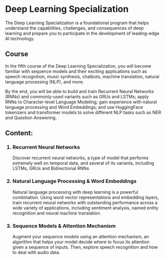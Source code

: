 # Deep Learning Specialization
The Deep Learning Specialization is a foundational program that helps understand the capabilities, challenges, and consequences of deep learning and prepare you to participate in the development of leading-edge AI technology. 

## Course
In the fifth course of the Deep Learning Specialization, you will become familiar with sequence models and their exciting applications such as speech recognition, music synthesis, chatbots, machine translation, natural language processing (NLP), and more. 

By the end, you will be able to build and train Recurrent Neural Networks (RNNs) and commonly-used variants such as GRUs and LSTMs; apply RNNs to Character-level Language Modeling; gain experience with natural language processing and Word Embeddings; and use HuggingFace tokenizers and transformer models to solve different NLP tasks such as NER and Question Answering.

## Content:
<ol>
  <h3> <li>Recurrent Neural Networks </li> </h3>
Discover recurrent neural networks, a type of model that performs extremely well on temporal data, and several of its variants, including LSTMs, GRUs and Bidirectional RNNs
<h3> <li> Natural Language Processing & Word Embeddings </li> </h3>
Natural language processing with deep learning is a powerful combination. Using word vector representations and embedding layers, train recurrent neural networks with outstanding performance across a wide variety of applications, including sentiment analysis, named entity recognition and neural machine translation.
<h3> <li> Sequence Models & Attention Mechanism </li> </h3>
Augment your sequence models using an attention mechanism, an algorithm that helps your model decide where to focus its attention given a sequence of inputs. Then, explore speech recognition and how to deal with audio data.
</ol>
